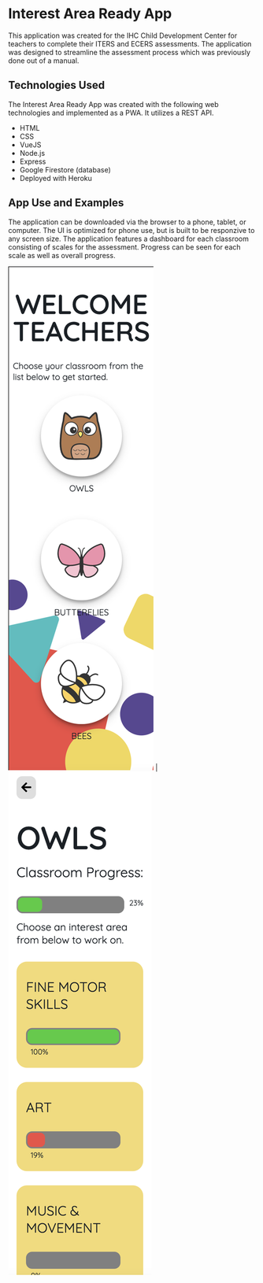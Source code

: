 # Interest Area Ready App
This application was created for the IHC Child Development Center for teachers to complete their ITERS and ECERS assessments. The application was designed to streamline the assessment process which was previously done out of a manual. 

## Technologies Used
The Interest Area Ready App was created with the following web technologies and implemented as a PWA. It utilizes a REST API.

* HTML
* CSS
* VueJS
* Node.js
* Express
* Google Firestore (database)
* Deployed with Heroku

## App Use and Examples
The application can be downloaded via the browser to a phone, tablet, or computer. The UI is optimized for phone use, but is built to be responzive to any screen size. The application features a dashboard for each classroom consisting of scales for the assessment. Progress can be seen for each scale as well as overall progress.

<img src="public/images/Screen Shot 2021-05-06 at 9.03.48 PM.png"/> | <img src="public/images/Screen Shot 2021-05-06 at 9.04.01 PM.png"/>
